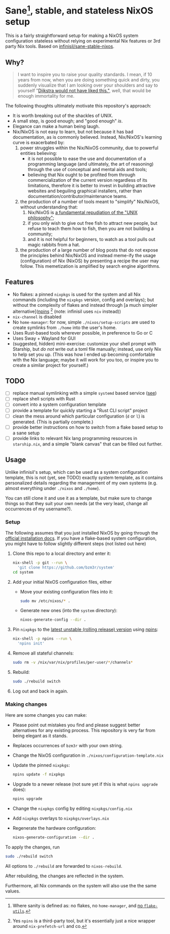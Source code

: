 # Sane[^1], stable, and stateless NixOS setup

This is a fairly straightforward setup for making a NixOS system configuration
stateless without relying on experimental Nix features or 3rd party Nix tools.
Based on
[infinisil/sane-stable-nixos](https://github.com/infinisil/sane-stable-nixos).

[^1]: Where sanity is defined as: no flakes, no `home-manager`, and [no `flake-utils`](https://ayats.org/blog/no-flake-utils/).

## Why?

> I want to inspire you to raise your quality standards. I mean, if 10 years
> from now, when you are doing something quick and dirty, you suddenly visualize
> that I am looking over your shoulders and say to yourself "[Dijkstra would not
> have liked this."](https://www.cs.utexas.edu/users/EWD/transcriptions/EWD12xx/EWD1213.html), well, that would be enough immortality for me.

The following thoughts ultimately motivate this repository's approach:

- It is worth breaking out of the shackles of UNIX.
- A small step, is good enough; and "good enough" *is*.
- Elegance can make a human being laugh.
- Nix/NixOS is not easy to learn, but not because it has bad documentation, as
  is commonly believed. Instead, Nix/NixOS's learning curve is exacerbated by:
    1. power struggles within the Nix/NixOS community, due to powerful entities believing:
        - it is not possible to ease the use and documentation of a programming language
          (and ultimately, the art of reasoning) through the use of conceptual and mental aids and tools;
        - believing that Nix ought to be profited from through commercialization of
            the current version regardless of its limitations, therefore it is better to invest in building attractive websites and beguiling graphical installers, rather than documentation/contributor/maintenance teams.
    2. the production of a number of tools meant to "simplify" Nix/NixOS, without understanding that:
         1. Nix/NixOS is [a fundamental repudiation of the "UNIX philosophy"](https://www.tweag.io/blog/2022-07-14-taming-unix-with-nix/);
         2. if you only wish to give out free fish to attract new people, but
         refuse to teach them how to fish, then you are not building a
         community;
         3. and it is not helpful for beginners, to watch as a tool pulls out magic rabbits from a hat.
    3. the production of a large number of blog posts that do not expose the
    principles behind Nix/NixOS and instead meme-ify the usage (configuration) of
    Nix (NixOS) by presenting a recipe the user may follow. This memetization is
    amplified by search engine algorithms.

## Features

- No flakes: a pinned `nixpkgs` is used for the system and all Nix commands (including the
  `nixpkgs` version, config and overlays); but without the complexity of flakes
  and instead through [a much simpler alternative]([npins](https://github.com/andir/npins) [^2] (note:
  infinisil uses `niv` instead))
- `nix-channel` is disabled
- No `home-manager`: for now, simple `./nixos/setup-scripts` are used to create
  symlinks from `./home` into the user's home.
- Uses Rust-based tools wherever possible, in preference to Go or C
- Uses Sway + Wayland for GUI
- (suggested, hidden) mini-exercise: customize your shell prompt with Starship, but *do
  not* write out a toml file manually; instead, use only Nix to help set you up.
  (This was how I ended up becoming comfortable with the Nix language; maybe it
  will work for you too, or inspire you to create a similar project for
  yourself.)

[^2]: Yes `npins` is a third-party tool, but it's essentially just a nice
    wrapper around `nix-prefetch-url` and co.

## TODO

- [ ] replace manual symlinking with a simple `systemd` based service ([see](https://gist.github.com/bzm3r/410fc1bcd1f22426a266a7af2b61bdf3))
- [ ] replace shell scripts with Rust
- [ ] convert into a system configuration template
- [ ] provide a template for quickly starting a "Rust CLI script" project
- [ ] clean the mess around which particular configuration (`d` or `l`) is
generated. (This is partially complete.)
- [ ] provide better instructions on how to switch from a flake based setup to a
sane setup
- [ ] provide links to relevant Nix lang programming resources in `starship.nix`,
and a simple "blank canvas" that can be filled out further.

## Usage

Unlike infinisil's setup, which can be used as a system configuration template,
this is not (yet, see TODO) exactly system
template, as it contains personalized details regarding the management of my own
systems (e.g. almost everything under `./nixos` and `./home`).

You can still clone it and use it as a template, but make sure to change things
so that they suit your own needs (at the very least, change all occurrences of
my username?).

### Setup

The following assumes that you just installed NixOS by going through the
[official installation
docs](https://nixos.org/manual/nixos/stable/#sec-installation). If you have a
flake-based system configuration, you might have to follow slightly different
steps (not listed out here)

1. Clone this repo to a local directory and enter it:

   ```sh
   nix-shell -p git --run \
     'git clone https://github.com/bzm3r/system'
   cd system
   ```

2. Add your initial NixOS configuration files, either
   - Move your existing configuration files into it:

     ```sh
     sudo mv /etc/nixos/* .
     ```

   - Generate new ones (into the `system` directory):

     ```sh
     nixos-generate-config --dir .
     ```

3. Pin `nixpkgs` to the [latest unstable (rolling release) version](https://nixos.org/manual/nixos/unstable/release-notes) using [npins](https://github.com/andir/npins):

   ```sh
   nix-shell -p npins --run \
     'npins init'
   ```

4. Remove all stateful channels:

   ```sh
   sudo rm -v /nix/var/nix/profiles/per-user/*/channels*
   ```

5. Rebuild:

   ```sh
   sudo ./rebuild switch
   ```

6. Log out and back in again.

### Making changes

Here are some changes you can make:

- Please point out mistakes you find and please suggest better alternatives for
  any existing process. This repository is very far from being elegant as it stands.
- Replaces occurrences of `bzm3r` with your own string.
- Change the NixOS configuration in `./nixos/configuration-template.nix`
- Update the pinned `nixpkgs`:

  ```sh
  npins update -f nixpkgs
  ```

- Upgrade to a newer release (not sure yet if this is what `npins upgrade` does):

  ```sh
  npins upgrade
  ```

- Change the `nixpkgs` config by editing `nixpkgs/config.nix`
- Add `nixpkgs` overlays to `nixpkgs/overlays.nix`
- Regenerate the hardware configuration:

  ```sh
  nixos-generate-configuration --dir .
  ```

To apply the changes, run

```sh
sudo ./rebuild switch
```

All options to `./rebuild` are forwarded to `nixos-rebuild`.

After rebuilding, the changes are reflected in the system.

Furthermore, all Nix commands on the system will also use the the same values.
